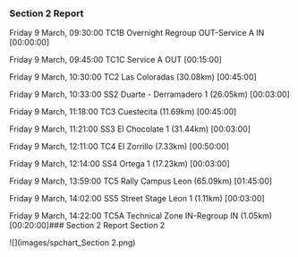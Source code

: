 ### Section 2 Report




Friday 9 March, 09:30:00 TC1B Overnight Regroup OUT-Service A IN  [00:00:00]

Friday 9 March, 09:45:00 TC1C Service  A OUT  [00:15:00]

Friday 9 March, 10:30:00 TC2 Las Coloradas (30.08km) [00:45:00]

Friday 9 March, 10:33:00 SS2 Duarte - Derramadero 1 (26.05km) [00:03:00]

Friday 9 March, 11:18:00 TC3 Cuestecita (11.69km) [00:45:00]

Friday 9 March, 11:21:00 SS3 El Chocolate 1 (31.44km) [00:03:00]

Friday 9 March, 12:11:00 TC4 El Zorrillo (7.33km) [00:50:00]

Friday 9 March, 12:14:00 SS4 Ortega 1 (17.23km) [00:03:00]

Friday 9 March, 13:59:00 TC5 Rally Campus Leon (65.09km) [01:45:00]

Friday 9 March, 14:02:00 SS5 Street Stage Leon 1 (1.11km) [00:03:00]

Friday 9 March, 14:22:00 TC5A Technical Zone IN-Regroup IN (1.05km) [00:20:00]### Section 2 Report
Section 2

![](images/spchart_Section 2.png)